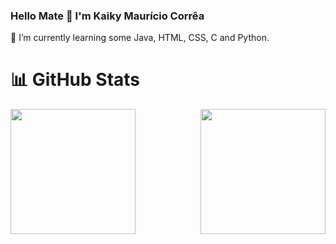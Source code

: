 ### Hello Mate 👋 I'm Kaiky Maurício Corrêa 

🌟 I’m currently learning some Java, HTML, CSS, C and Python.

# 📊 GitHub Stats
<a href="https://github-readme-stats.vercel.app/api?username=KaikyM&rank_icon=github&theme=tokyonight">
  <img height=200 align="left" src="https://github-readme-stats.vercel.app/api?username=KaikyM&rank_icon=github&theme=tokyonight" />
</a>
<a href="https://github.com/KaikyM/convoychat&theme=tokyonight">
  <img height=200 align="right" src="https://github-readme-stats.vercel.app/api/top-langs?username=KaikyM&layout=compact&langs_count=8&card_width=320&theme=tokyonight" />
</a>

